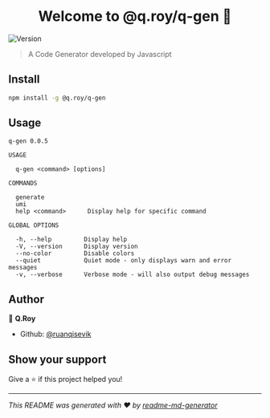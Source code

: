 <h1 align="center">Welcome to @q.roy/q-gen 👋</h1>
<p>
  <img alt="Version" src="https://img.shields.io/badge/version-0.0.4-blue.svg?cacheSeconds=2592000" />
</p>

> A Code Generator developed by Javascript

## Install

```sh
npm install -g @q.roy/q-gen
```

## Usage

```
q-gen 0.0.5

USAGE

  q-gen <command> [options]

COMMANDS

  generate
  umi
  help <command>      Display help for specific command

GLOBAL OPTIONS

  -h, --help         Display help
  -V, --version      Display version
  --no-color         Disable colors
  --quiet            Quiet mode - only displays warn and error messages
  -v, --verbose      Verbose mode - will also output debug messages
```

## Author

👤 **Q.Roy**

* Github: [@ruanqisevik](https://github.com/ruanqisevik)

## Show your support

Give a ⭐️ if this project helped you!

***
_This README was generated with ❤️ by [readme-md-generator](https://github.com/kefranabg/readme-md-generator)_